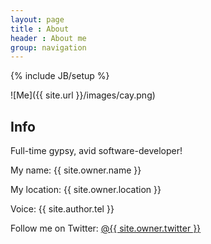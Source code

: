 ```yaml
---
layout: page
title : About
header : About me
group: navigation
---
```

{% include JB/setup %}

![Me]({{ site.url }}/images/cay.png)

## Info

Full-time gypsy, avid software-developer!

My name: {{ site.owner.name }}

My location: {{ site.owner.location }}

Voice: {{ site.author.tel }}

Follow me on Twitter: [@{{ site.owner.twitter }}](https://twitter.com/manuelgerstner)
    